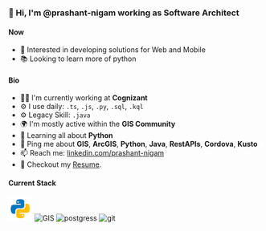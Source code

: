 ### 👋 Hi, I'm @prashant-nigam working as Software Architect

#### Now

- 👀 Interested in developing solutions for Web and Mobile
- :books: Looking to learn more of python

#### Bio

- :man_technologist: I'm currently working at **Cognizant**
- ⚙️ I use daily: `.ts`, `.js`, `.py`, `.sql`, `.kql`
- ⚙️ Legacy Skill: `.java`
- 🌍 I'm mostly active within the **GIS Community**
- 🌱 Learning all about **Python**
- 💬 Ping me about **GIS**, **ArcGIS**, **Python**, **Java**, **RestAPIs**, **Cordova**, **Kusto**
- 📫 Reach me: [linkedin.com/prashant-nigam](https://www.linkedin.com/in/prashant-nigam/)
- 📝 Checkout my [Resume](files/resume_prashant_nigam.pdf).

#### Current Stack

<img height="48" src="img/python.svg" alt="python"> 
<img height="48" src="img/gis.svg" alt="GIS"> 
<img height="48" src="img/postgresql-original.svg" alt="postgress"> 
<!-- <img height="48" src="img/docker-original.svg" alt="Docker"> -->
<!-- <img height="48" src="img/linux-original.svg" alt="linux"> -->
<!-- <img height="48" src="img/nginx-original.svg" alt="nginx"> -->
<!--<img height="48" src="img/pytest-original.svg" alt="pytest"> -->
<img height="48" src="img/git-original.svg" alt="git"> 
<!-- <img height="48" src="img/react-original.svg" alt="react"> -->
<!---
prashant-nigam/prashant-nigam is a ✨ special ✨ repository because its `README.md` (this file) appears on your GitHub profile.
You can click the Preview link to take a look at your changes.
--->
